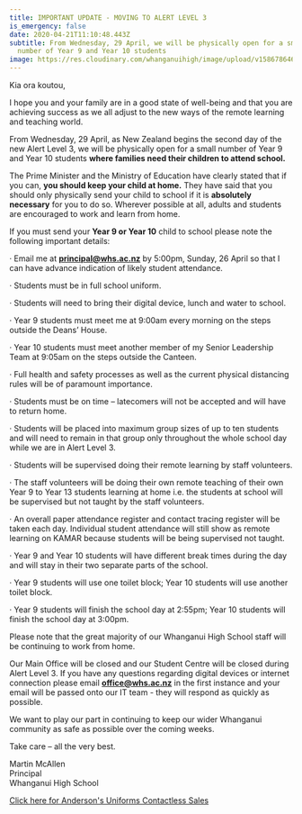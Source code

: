 ```yaml
---
title: IMPORTANT UPDATE - MOVING TO ALERT LEVEL 3
is_emergency: false
date: 2020-04-21T11:10:48.443Z
subtitle: From Wednesday, 29 April, we will be physically open for a small
  number of Year 9 and Year 10 students
image: https://res.cloudinary.com/whanganuihigh/image/upload/v1586786467/Events/GREEN_WHS_HEADER_WITH_WWW._on_it.jpg
---
```

Kia ora koutou,

I hope you and your family are in a good state of well-being and that you are achieving success as we all adjust to the new ways of the remote learning and teaching world.

From Wednesday, 29 April, as New Zealand begins the second day of the new Alert Level 3, we will be physically open for a small number of Year 9 and Year 10 students **where families need their children to attend school.** 

The Prime Minister and the Ministry of Education have clearly stated that if you can, **you should keep your child at home.**  They have said that you should only physically send your child to school if it is **absolutely necessary** for you to do so.  Wherever possible at all, adults and students are encouraged to work and learn from home.

If you must send your **Year 9 or Year 10** child to school please note the following important details:

·        Email me at **principal@whs.ac.nz** by 5:00pm, Sunday, 26 April so that I can have advance indication of likely student attendance.

·        Students must be in full school uniform.

·        Students will need to bring their digital device, lunch and water to school.

·        Year 9 students must meet me at 9:00am every morning on the steps outside the Deans’ House.

·        Year 10 students must meet another member of my Senior Leadership Team at 9:05am on the steps outside the Canteen.

·        Full health and safety processes as well as the current physical distancing rules will be of paramount importance.

·        Students must be on time – latecomers will not be accepted and will have to return home.

·        Students will be placed into maximum group sizes of up to ten students and will need to remain in that group only throughout the whole school day while we are in Alert Level 3.

·        Students will be supervised doing their remote learning by staff volunteers.

·        The staff volunteers will be doing their own remote teaching of their own Year 9 to Year 13 students learning at home i.e.  the students at school will be supervised but not taught by the staff volunteers.

·        An overall paper attendance register and contact tracing register will be taken each day.  Individual student attendance will still show as remote learning on KAMAR because students will be being supervised not taught.

·        Year 9 and Year 10 students will have different break times during the day and will stay in their two separate parts of the school.

·        Year 9 students will use one toilet block; Year 10 students will use another toilet block.

·        Year 9 students will finish the school day at 2:55pm; Year 10 students will finish the school day at 3:00pm.

Please note that the great majority of our Whanganui High School staff will be continuing to work from home. 

Our Main Office will be closed and our Student Centre will be closed during Alert Level 3.  If you have any questions regarding digital devices or internet connection please email **office@whs.ac.nz** in the first instance and your email will be passed onto our IT team - they will respond as quickly as possible.

We want to play our part in continuing to keep our wider Whanganui community as safe as possible over the coming weeks.

Take care – all the very best.

Martin McAllen  
Principal  
Whanganui High School

[Click here for Anderson's Uniforms Contactless Sales](https://res.cloudinary.com/whanganuihigh/image/upload/v1587959934/News/ANDERSONS_UNIFORMS_CONTACTLESS_SALES.pdf)